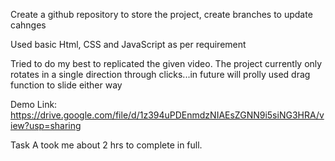 Create a github repository to store the project, create branches to update cahnges

Used basic Html, CSS and JavaScript as per requirement

Tried to do my best to replicated the given video.
The project currently only rotates in a single direction through clicks...in future will prolly used drag function to slide either way

Demo Link: https://drive.google.com/file/d/1z394uPDEnmdzNIAEsZGNN9i5siNG3HRA/view?usp=sharing

Task A took me about 2 hrs to complete in full.
